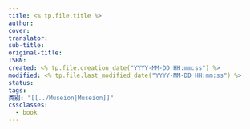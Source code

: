 ```yaml
---
title: <% tp.file.title %>
author:
cover:
translator:
sub-title:
original-title:
ISBN:
created: <% tp.file.creation_date("YYYY-MM-DD HH:mm:ss") %>
modified: <% tp.file.last_modified_date("YYYY-MM-DD HH:mm:ss") %>
status:
tags:
类别: "[[../Museion|Museion]]"
cssclasses:
  - book
---
```

